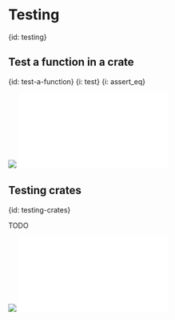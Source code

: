 # Testing
{id: testing}

## Test a function in a crate
{id: test-a-function}
{i: test}
{i: assert_eq}

![](examples/test-function/Cargo.toml)
![](examples/test-function/src/main.rs)


## Testing crates
{id: testing-crates}

TODO

![](examples/test-crate/Cargo.toml)
![](examples/test-crate/src/main.rs)

